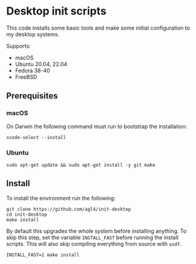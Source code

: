 # Desktop init scripts

This code installs some basic tools and make some initial configuration to my
desktop systems.

Supports:

- macOS
- Ubuntu 20.04, 22.04
- Fedora 38-40
- FreeBSD

## Prerequisites

### macOS

On Darwin the following command must run to bootstrap the installation:

```shell
xcode-select --install
```

### Ubuntu

```shell
sudo apt-get update && sudo apt-get install -y git make
```

## Install

To install the environment run the following:

```shell
git clone https://github.com/agl4/init-desktop
cd init-desktop
make install
```

By default this upgrades the whole system before installing anything. To skip
this step, set the variable `INSTALL_FAST` before running the install
scripts. This will also skip compiling everything from source with `asdf`.

```shell
INSTALL_FAST=1 make install
```
